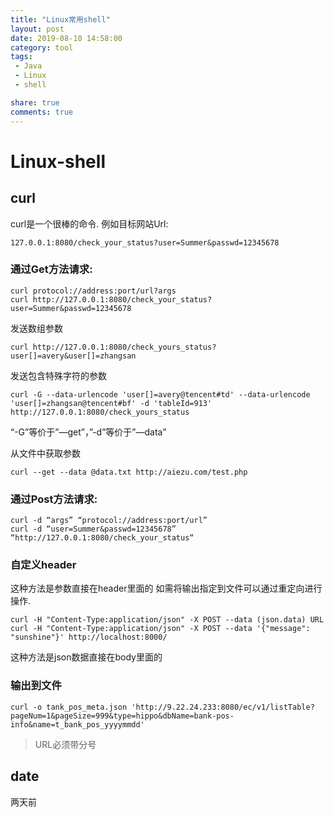 ```yaml
---
title: "Linux常用shell"
layout: post
date: 2019-08-10 14:58:00
category: tool
tags:
 - Java
 - Linux
 - shell

share: true
comments: true
---
```



# Linux-shell

## curl


curl是一个很棒的命令.
例如目标网站Url:

    127.0.0.1:8080/check_your_status?user=Summer&passwd=12345678

### 通过Get方法请求: 

    curl protocol://address:port/url?args
    curl http://127.0.0.1:8080/check_your_status?user=Summer&passwd=12345678

发送数组参数

    curl http://127.0.0.1:8080/check_yours_status?user[]=avery&user[]=zhangsan

发送包含特殊字符的参数

    curl -G --data-urlencode 'user[]=avery@tencent#td' --data-urlencode 'user[]=zhangsan@tencent#bf' -d 'tableId=913' http://127.0.0.1:8080/check_yours_status

“-G”等价于”—get”，”-d”等价于”—data”

从文件中获取参数

    curl --get --data @data.txt http://aiezu.com/test.php

### 通过Post方法请求:

    curl -d “args” “protocol://address:port/url”
    curl -d “user=Summer&passwd=12345678” “http://127.0.0.1:8080/check_your_status“

### 自定义header
这种方法是参数直接在header里面的
如需将输出指定到文件可以通过重定向进行操作.

    curl -H "Content-Type:application/json" -X POST --data (json.data) URL
    curl -H "Content-Type:application/json" -X POST --data '{"message": "sunshine"}' http://localhost:8000/

这种方法是json数据直接在body里面的


### 输出到文件

```shell
curl -o tank_pos_meta.json 'http://9.22.24.233:8080/ec/v1/listTable?pageNum=1&pageSize=999&type=hippo&dbName=bank-pos-info&name=t_bank_pos_yyyymmdd'
```
> URL必须带分号



## date

两天前

```shell

```